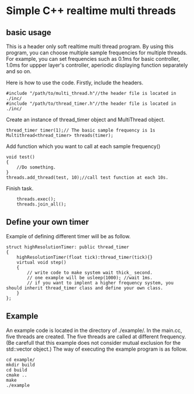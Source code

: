 # Simple C++ realtime multi threads

## basic usage
This is a header only soft realtime multi thread program.
By using this program, you can choose multiple sample frequencies for multiple threads.
For example, you can set frequencies such as 0.1ms for basic controller, 1.0ms for uppper layer's controller, aperiodic displaying function separately and so on. 

Here is how to use the code.
Firstly, include the headers.
```
#include "/path/to/multi_thread.h"//the header file is located in ./inc/
#include "/path/to/thread_timer.h"//the header file is located in ./inc/
```
Create an instance of thread_timer object and MultiThread object.
```
thread_timer timer(1);// The basic sample frequency is 1s
Multithread<thread_timer> threads(timer);
```

Add function which you want to call at each sample frequency()
```
void test()
{
	//Do something.
}
threads.add_thread(test, 10);//call test function at each 10s.
```

Finish task.
```
	threads.exec();
	threads.join_all();
```

## Define your own timer
Example of defining different timer will be as follow.
```
struct highResolutionTimer: public thread_timer
{
	highResolutionTimer(float tick):thread_timer(tick){}
	virtual void step()
	{
		// write code to make system wait thick_ second.
		// one example will be usleep(1000); //wait 1ms.
		// if you want to implent a higher frequency system, you should inherit thread_timer class and define your own class.
	}
};
```

## Example
An example code is located in the directory of ./example/.
In the main.cc, five threads are created.
The five threads are called at different frequency.
(Be carefull that this example does not consider mutual exclusion for the std::vector object.)
The way of executing the example program is as follow.
```
cd example/
mkdir build
cd build
cmake ..
make
./example
```
